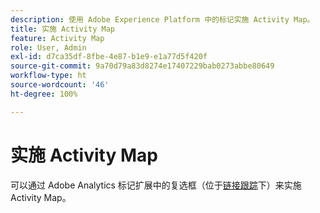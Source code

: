```yaml
---
description: 使用 Adobe Experience Platform 中的标记实施 Activity Map。
title: 实施 Activity Map
feature: Activity Map
role: User, Admin
exl-id: d7ca35df-8fbe-4e87-b1e9-e1a77d5f420f
source-git-commit: 9a70d79a83d8274e17407229bab0273abbe80649
workflow-type: ht
source-wordcount: '46'
ht-degree: 100%

---
```


# 实施 Activity Map

可以通过 Adobe Analytics 标记扩展中的复选框（位于[链接跟踪](https://experienceleague.adobe.com/docs/experience-platform/tags/extensions/adobe/analytics/overview.html?lang=zh-Hans)下）来实施 Activity Map。
